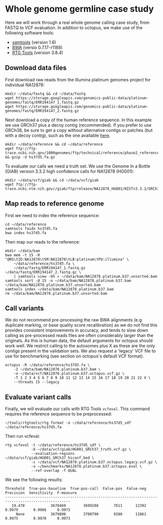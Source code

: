 # Whole genome germline case study

Here we will work through a real whole genome calling case study, from FASTQ to VCF evaluation. In addition to octopus, we make use of the following software tools:

* [samtools](http://samtools.sourceforge.net) (version 1.6)
* [BWA](http://bio-bwa.sourceforge.net) (versio 0.7.17-r1188)
* [RTG Tools](https://www.realtimegenomics.com/products/rtg-tools) (version 3.8.4)

## Download data files

First download raw reads from the Illumina platinum genomes project for individual NA12878:

```
mkdir ~/data/fastq && cd ~/data/fastq
wget https://storage.googleapis.com/genomics-public-data/platinum-genomes/fastq/ERR194147_1.fastq.gz
wget https://storage.googleapis.com/genomics-public-data/platinum-genomes/fastq/ERR194147_2.fastq.gz
```

Next download a copy of the human reference sequence. In this example we use GRCh37 plus a decoy contig (recommended). If you prefer to use GRCh38, be sure to get a copy without alternative contigs or patches (but with a decoy contig), such as the one available [here](ftp://ftp.ncbi.nlm.nih.gov/genomes/all/GCA/000/001/405/GCA_000001405.15_GRCh38/seqs_for_alignment_pipelines.ucsc_ids/GCA_000001405.15_GRCh38_no_alt_plus_hs38d1_analysis_set.fna.gz).

```
mkdir ~/data/reference && cd ~/data/reference
wget ftp://ftp-trace.ncbi.nih.gov/1000genomes/ftp/technical/reference/phase2_reference_assembly_sequence/hs37d5.fa.gz && gzip -d hs37d5.fa.gz
```

To evaluate our calls we need a truth set. We use the Genome In a Bottle (GIAB) version 3.3.2 high confidence calls for NA12878 (HG001):

```
mkdir ~/data/vcf/giab && cd ~/data/vcf/giab
wget ftp://ftp-trace.ncbi.nlm.nih.gov//giab/ftp/release/NA12878_HG001/NISTv3.3.2/GRCh37
```

## Map reads to reference genome

First we need to index the reference sequence:

```
cd ~/data/reference
samtools faidx hs37d5.fa
bwa index hs37d5.fa
```

Then map our reads to the reference:

```
mkdir ~/data/bam 
bwa mem -t 15 -R "@RG\tID:NA12878\tSM:NA12878\tLB:platinum\tPU:illumina" \
    ~/data/reference/hs37d5.fa \
    ~/data/fastq/ERR194147_1.fastq.gz ~/data/fastq/ERR194147_2.fastq.gz \
    | samtools view -bh > ~/data/bam/NA12878.platinum.b37.unsorted.bam
samtools sort -@ 15 -o ~/data/bam/NA12878.platinum.b37.bam ~/data/bam/NA12878.platinum.b37.unsorted.bam
samtools index ~/data/bam/NA12878.platinum.b37.bam
rm ~/data/bam/NA12878.platinum.b37.unsorted.bam
```

## Call variants

We do not recommend pre-processing the raw BWA alignments (e.g. duplicate marking, or base quality score recalibration) as we do not find this provides consistent  improvements in accuracy, and tends to slow down calling as pre-processed reads files are often considerably larger than the originals. As this is human data, the default arguments for octopus should work well. We restrict calling to the autosomes plus X as these are the only contigs present in the validation sets. We also request a 'legacy' VCF file to use for benchmarking (see section on octopus's default VCF format).

```
octopus -R ~/data/reference/hs37d5.fa \
    -I ~/data/bam/NA12878.platinum.b37.bam \
    -o ~/data/vcf/NA12878.platinum.b37.octopus.vcf.gz \
    -T 1 2 3 4 5 6 7 8 9 10 11 12 13 14 15 16 17 18 19 20 21 22 X \
    --threads 15 --legacy
```

## Evaluate variant calls

Finally, we will evaluate our calls with RTG Tools `vcfeval`. This command requires the reference sequence to be preprocessed:

```
~/tools/rtgtools/rtg format -o ~/data/reference/hs37d5_sdf ~/data/reference/hs37d5.fa
```

Then run vcfeval:

```
rtg vcfeval -t ~/data/reference/hs37d5_sdf \
            -b ~/data/vcf/giab/HG001_GRCh37_truth.vcf.gz \
            --evaluation-regions ~/data/vcf/giab/HG001_GRCh37_hiconf.bed \
            -c ~/data/vcf/NA12878.platinum.b37.octopus.legacy.vcf.gz \
            -o ~/benchmarks/NA12878.platinum.b37.octopus.eval \
            --ref-overlap -f QUAL
```

We see the following results:

```
Threshold  True-pos-baseline  True-pos-call  False-pos  False-neg  Precision  Sensitivity  F-measure
----------------------------------------------------------------------------------------------------
   19.470            3678469        3699288       7611      12392     0.9979       0.9966     0.9973
     None            3679800        3700790       9280      11061     0.9975       0.9970     0.9973
```